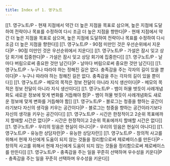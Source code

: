 ```yaml
---
title: Index of 1. 영구노트
---
```


 [[1. 영구노트/P -  현재 지점에서 약간 더 높은 지점을 목표로 삼으며, 높은 지점에 도달하여 전략이나 목표를 수정하여 다시 조금 더 높은 지점을 향한다|P -  현재 지점에서 약간 더 높은 지점을 목표로 삼으며, 높은 지점에 도달하여 전략이나 목표를 수정하여 다시 조금 더 높은 지점을 향한다]]
 [[1. 영구노트/P - 90점 미만인 것은 우선순위에서 지운다|P - 90점 미만인 것은 우선순위에서 지운다]]
 [[1. 영구노트/P - 가설은 잠시 잊고 상담 회기에 집중한다|P - 가설은 잠시 잊고 상담 회기에 집중한다]]
 [[1. 영구노트/P - 날마다 버림으로써 중요한 것만 남긴다|P - 날마다 버림으로써 중요한 것만 남긴다]]
 [[1. 영구노트/P - 누구나 따라야 하는 정해진 길은 없다. 충족감을 주는 각자의 길이 있을 뿐이다|P - 누구나 따라야 하는 정해진 길은 없다. 충족감을 주는 각자의 길이 있을 뿐이다]]
 [[1. 영구노트/P - 메모의 목적은 정보 전달이 아니라 지식 생산이다|P - 메모의 목적은 정보 전달이 아니라 지식 생산이다]]
 [[1. 영구노트/P - 뱀이 허물 벗듯이 사례개념화도 새로운 정보에 맞게 변화를 거듭해야 함|P - 뱀이 허물 벗듯이 사례개념화도 새로운 정보에 맞게 변화를 거듭해야 함]]
 [[1. 영구노트/P - 블로그는 청중을 향하는 공간이라기보다 자신의 생각을 키우는 공간이다|P - 블로그는 청중을 향하는 공간이라기보다 자신의 생각을 키우는 공간이다]]
 [[1. 영구노트/P - 시간은 한정적이고 2순위 목표에까지 할애할 시간은 없다|P - 시간은 한정적이고 2순위 목표에까지 할애할 시간은 없다]]
 [[1. 영구노트/P - 우리의 믿음은 현실이 아니다|P - 우리의 믿음은 현실이 아니다]]
 [[1. 영구노트/P - 유능한 상담자란|P - 유능한 상담자란]]
 [[1. 영구노트/P - 창의적 사고를 위해서 현재 자신에게 도움이 되지 않는 것들을 정리함으로써 제로베이스를 만든다|P - 창의적 사고를 위해서 현재 자신에게 도움이 되지 않는 것들을 정리함으로써 제로베이스를 만든다]]
 [[1. 영구노트/P - 충족감을 주는 일을 꾸준히 선택하며 우수성을 키운다|P - 충족감을 주는 일을 꾸준히 선택하며 우수성을 키운다]]

